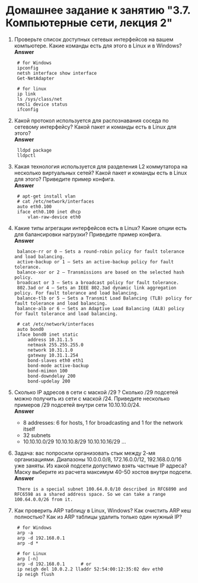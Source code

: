 # Домашнее задание к занятию "3.7. Компьютерные сети, лекция 2"

1. Проверьте список доступных сетевых интерфейсов на вашем компьютере. Какие команды есть для этого в Linux и в Windows?  
**Answer**  

        # for Windows
        ipconfig
        netsh interface show interface
        Get-NetAdapter

        # for linux
        ip link
        ls /sys/class/net
        nmcli device status
        ifconfig

2. Какой протокол используется для распознавания соседа по сетевому интерфейсу? Какой пакет и команды есть в Linux для этого?  
**Answer**

        lldpd package
        lldpctl

1. Какая технология используется для разделения L2 коммутатора на несколько виртуальных сетей? Какой пакет и команды есть в Linux для этого? Приведите пример конфига.  
**Answer**

        # apt-get install vlan
        # cat /etc/network/interfaces
        auto eth0.100
        iface eth0.100 inet dhcp
            vlan-raw-device eth0

3. Какие типы агрегации интерфейсов есть в Linux? Какие опции есть для балансировки нагрузки? Приведите пример конфига.  
**Answer**

        balance-rr or 0 — Sets a round-robin policy for fault tolerance and load balancing.
        active-backup or 1 — Sets an active-backup policy for fault tolerance.
        balance-xor or 2 — Transmissions are based on the selected hash policy. 
        broadcast or 3 — Sets a broadcast policy for fault tolerance.
        802.3ad or 4 — Sets an IEEE 802.3ad dynamic link aggregation policy. For fault tolerance and load balancing.
        balance-tlb or 5 — Sets a Transmit Load Balancing (TLB) policy for fault tolerance and load balancing.
        balance-alb or 6 — Sets an Adaptive Load Balancing (ALB) policy for fault tolerance and load balancing.

        # cat /etc/network/interfaces
        auto bond0
        iface bond0 inet static
            address 10.31.1.5
            netmask 255.255.255.0
            network 10.31.1.0
            gateway 10.31.1.254
            bond-slaves eth0 eth1
            bond-mode active-backup
            bond-miimon 100
            bond-downdelay 200
            bond-updelay 200

4. Сколько IP адресов в сети с маской /29 ? Сколько /29 подсетей можно получить из сети с маской /24. Приведите несколько примеров /29 подсетей внутри сети 10.10.10.0/24.  
**Answer**

      - 8 addresses: 6 for hosts, 1 for broadcasting and 1 for the network itself
      - 32 subnets
      - 10.10.10.0/29
        10.10.10.8/29
        10.10.10.16/29
        ...

5. Задача: вас попросили организовать стык между 2-мя организациями. Диапазоны 10.0.0.0/8, 172.16.0.0/12, 192.168.0.0/16 уже заняты. Из какой подсети допустимо взять частные IP адреса? Маску выберите из расчета максимум 40-50 хостов внутри подсети.  
**Answer**  

        There is a special subnet 100.64.0.0/10 described in RFC6890 and RFC6598 as a shared address space. So we can take a range 100.64.0.0/26 from it.

6. Как проверить ARP таблицу в Linux, Windows? Как очистить ARP кеш полностью? Как из ARP таблицы удалить только один нужный IP?

        # for Windows
        arp -a
        arp -d 192.168.0.1
        arp -d *

        # for Linux
        arp [-n]
        arp -d 192.168.0.1      # or
        ip neigh del 10.0.2.2 lladdr 52:54:00:12:35:02 dev eth0
        ip neigh flush